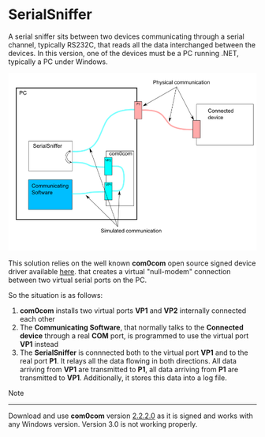 # SerialSniffer

A serial sniffer sits between two devices communicating through a serial channel, typically RS232C, that reads all the data interchanged 
between the devices. In this version, one of the devices must be a PC running .NET, typically a PC under Windows.

![Layout](Doc/layout.png)

This solution relies on the well known **com0com** open source signed device driver available [here](http://com0com.sourceforge.net/).
that creates a virtual "null-modem" connection between two virtual serial ports on the PC. 

So the situation is as follows:

1. **com0com** installs two virtual ports **VP1** and **VP2** internally connected each other
2. The **Communicating Software**, that normally talks to the **Connected device** through a real **COM** port, is programmed to use the virtual port **VP1** instead
3. The **SerialSniffer** is connnected both to the virtual port **VP1** and to the real port **P1**.
   It relays all the data flowing in both directions. All data arriving from **VP1** are transmitted to **P1**, all data arriving from **P1** are transmitted to **VP1**.
   Additionally, it stores this data into a log file.
   
Note
____

Download and use **com0com** version [2.2.2.0](https://sourceforge.net/projects/com0com/files/com0com/2.2.2.0/) as it is signed and works with any Windows version.
Version 3.0 is not working properly.
